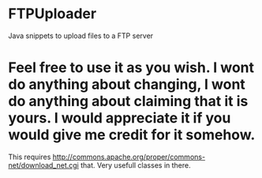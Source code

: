 FTPUploader
===========

Java snippets to upload files to a FTP server

Feel free to use it as you wish. I wont do anything about changing, I wont do anything about claiming that it is yours.
I would appreciate it if you would give me credit for it somehow. 
==========
This requires http://commons.apache.org/proper/commons-net/download_net.cgi that. Very usefull classes in there.
